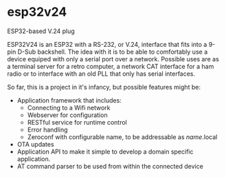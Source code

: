 # esp32v24
ESP32-based V.24 plug

ESP32V24 is an ESP32 with a RS-232, or V.24, interface that fits into a 9-pin D-Sub
backshell. The idea with it is to be able to comfortably use a device equiped with
only a serial port over a network. Possible uses are as a terminal server for a
retro computer, a network CAT interface for a ham radio or to interface with an
old PLL that only has serial interfaces.

So far, this is a project in it's infancy, but possible features might be:

* Application framework that includes:
  * Connecting to a Wifi network
  * Webserver for configuration
  * RESTful service for runtime control
  * Error handling
  * Zeroconf with configurable name, to be addressable as _name_.local
* OTA updates
* Application API to make it simple to develop a domain specific application.
* AT command parser to be used from within the connected device

